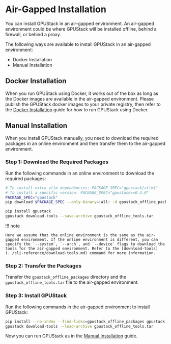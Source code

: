 # Air-Gapped Installation

You can install GPUStack in an air-gapped environment. An air-gapped environment could be where GPUStack will be installed offline, behind a firewall, or behind a proxy.

The following ways are available to install GPUStack in an air-gapped environment:

- Docker Installation
- Manual Installation

## Docker Installation

When you run GPUStack using Docker, it works out of the box as long as the Docker images are available in the air-gapped environment. Please publish the GPUStack docker images to your private registry, then refer to the [Docker Installation](docker-installation.md) guide for how to run GPUStack using Docker.

## Manual Installation

When you install GPUStack manually, you need to download the required packages in an online environment and then transfer them to the air-gapped environment.

### Step 1: Download the Required Packages

Run the following commands in an online environment to download the required packages:

```bash
# To install extra vllm dependencies: PACKAGE_SPEC="gpustack[vllm]"
# To install a specific version: PACKAGE_SPEC="gpustack==0.4.0"
PACKAGE_SPEC="gpustack"
pip download $PACKAGE_SPEC --only-binary=:all: -d gpustack_offline_packages

pip install gpustack
gpustack download-tools --save-archive gpustack_offline_tools.tar
```

!!! note

    Here we assume that the online environment is the same as the air-gapped environment. If the online environment is different, you can specify the `--system`, `--arch`, and `--device` flags to download the tools for the air-gapped environment. Refer to the [download-tools](../cli-reference/download-tools.md) command for more information.

### Step 2: Transfer the Packages

Transfer the `gpustack_offline_packages` directory and the `gpustack_offline_tools.tar` file to the air-gapped environment.

### Step 3: Install GPUStack

Run the following commands in the air-gapped environment to install GPUStack:

```bash
pip install --no-index --find-links=gpustack_offline_packages gpustack
gpustack download-tools --load-archive gpustack_offline_tools.tar
```

Now you can run GPUStack as in the [Manual Installation](manual-installation.md#run-gpustack) guide.
